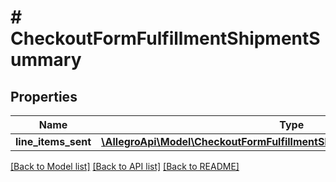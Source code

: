 # # CheckoutFormFulfillmentShipmentSummary

## Properties

Name | Type | Description | Notes
------------ | ------------- | ------------- | -------------
**line_items_sent** | [**\AllegroApi\Model\CheckoutFormFulfillmentShipmentSummaryLineItemsSent**](CheckoutFormFulfillmentShipmentSummaryLineItemsSent.md) |  | [optional]

[[Back to Model list]](../../README.md#models) [[Back to API list]](../../README.md#endpoints) [[Back to README]](../../README.md)
